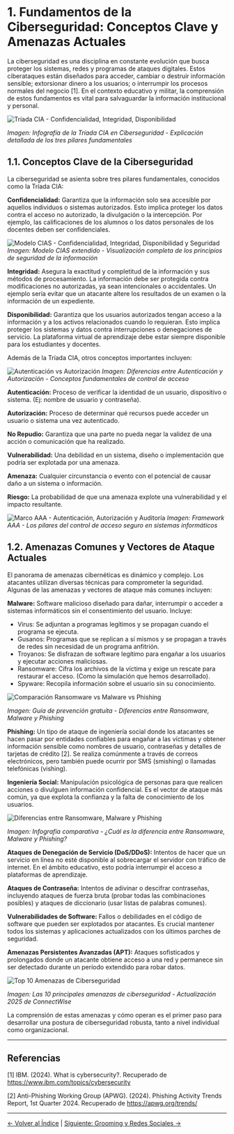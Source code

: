 # 1. Fundamentos de la Ciberseguridad: Conceptos Clave y Amenazas Actuales

La ciberseguridad es una disciplina en constante evolución que busca proteger los sistemas, redes y programas de ataques digitales. Estos ciberataques están diseñados para acceder, cambiar o destruir información sensible; extorsionar dinero a los usuarios; o interrumpir los procesos normales del negocio [1]. En el contexto educativo y militar, la comprensión de estos fundamentos es vital para salvaguardar la información institucional y personal.

![Tríada CIA - Confidencialidad, Integridad, Disponibilidad](../imagenes/OKvYNlCM5qSL.jpg)

*Imagen: Infografía de la Tríada CIA en Ciberseguridad - Explicación detallada de los tres pilares fundamentales*

## 1.1. Conceptos Clave de la Ciberseguridad

La ciberseguridad se asienta sobre tres pilares fundamentales, conocidos como la Tríada CIA:

**Confidencialidad:** Garantiza que la información solo sea accesible por aquellos individuos o sistemas autorizados. Esto implica proteger los datos contra el acceso no autorizado, la divulgación o la intercepción. Por ejemplo, las calificaciones de los alumnos o los datos personales de los docentes deben ser confidenciales.

![Modelo CIAS - Confidencialidad, Integridad, Disponibilidad y Seguridad](../imagenes/keRM6NvUHcIh.webp)
*Imagen: Modelo CIAS extendido - Visualización completa de los principios de seguridad de la información*

**Integridad:** Asegura la exactitud y completitud de la información y sus métodos de procesamiento. La información debe ser protegida contra modificaciones no autorizadas, ya sean intencionales o accidentales. Un ejemplo sería evitar que un atacante altere los resultados de un examen o la información de un expediente.

**Disponibilidad:** Garantiza que los usuarios autorizados tengan acceso a la información y a los activos relacionados cuando lo requieran. Esto implica proteger los sistemas y datos contra interrupciones o denegaciones de servicio. La plataforma virtual de aprendizaje debe estar siempre disponible para los estudiantes y docentes.

Además de la Tríada CIA, otros conceptos importantes incluyen:

![Autenticación vs Autorización](../imagenes/dw0ab2zrs4lk.webp)
*Imagen: Diferencias entre Autenticación y Autorización - Conceptos fundamentales de control de acceso*

**Autenticación:** Proceso de verificar la identidad de un usuario, dispositivo o sistema. (Ej: nombre de usuario y contraseña).

**Autorización:** Proceso de determinar qué recursos puede acceder un usuario o sistema una vez autenticado.

**No Repudio:** Garantiza que una parte no pueda negar la validez de una acción o comunicación que ha realizado.

**Vulnerabilidad:** Una debilidad en un sistema, diseño o implementación que podría ser explotada por una amenaza.

**Amenaza:** Cualquier circunstancia o evento con el potencial de causar daño a un sistema o información.

**Riesgo:** La probabilidad de que una amenaza explote una vulnerabilidad y el impacto resultante.

![Marco AAA - Autenticación, Autorización y Auditoría](../imagenes/o4nVFpyYKdSR.png)
*Imagen: Framework AAA - Los pilares del control de acceso seguro en sistemas informáticos*

## 1.2. Amenazas Comunes y Vectores de Ataque Actuales

El panorama de amenazas cibernéticas es dinámico y complejo. Los atacantes utilizan diversas técnicas para comprometer la seguridad. Algunas de las amenazas y vectores de ataque más comunes incluyen:

**Malware:** Software malicioso diseñado para dañar, interrumpir o acceder a sistemas informáticos sin el consentimiento del usuario. Incluye:
- Virus: Se adjuntan a programas legítimos y se propagan cuando el programa se ejecuta.
- Gusanos: Programas que se replican a sí mismos y se propagan a través de redes sin necesidad de un programa anfitrión.
- Troyanos: Se disfrazan de software legítimo para engañar a los usuarios y ejecutar acciones maliciosas.
- Ransomware: Cifra los archivos de la víctima y exige un rescate para restaurar el acceso. (Como la simulación que hemos desarrollado).
- Spyware: Recopila información sobre el usuario sin su conocimiento.

![Comparación Ransomware vs Malware vs Phishing](../imagenes/9dQ9nPt7vOnQ.jpg)

*Imagen: Guía de prevención gratuita - Diferencias entre Ransomware, Malware y Phishing*

**Phishing:** Un tipo de ataque de ingeniería social donde los atacantes se hacen pasar por entidades confiables para engañar a las víctimas y obtener información sensible como nombres de usuario, contraseñas y detalles de tarjetas de crédito [2]. Se realiza comúnmente a través de correos electrónicos, pero también puede ocurrir por SMS (smishing) o llamadas telefónicas (vishing).

**Ingeniería Social:** Manipulación psicológica de personas para que realicen acciones o divulguen información confidencial. Es el vector de ataque más común, ya que explota la confianza y la falta de conocimiento de los usuarios.

![Diferencias entre Ransomware, Malware y Phishing](../imagenes/4ENEYaH90x0b.png)

*Imagen: Infografía comparativa - ¿Cuál es la diferencia entre Ransomware, Malware y Phishing?*

**Ataques de Denegación de Servicio (DoS/DDoS):** Intentos de hacer que un servicio en línea no esté disponible al sobrecargar el servidor con tráfico de internet. En el ámbito educativo, esto podría interrumpir el acceso a plataformas de aprendizaje.

**Ataques de Contraseña:** Intentos de adivinar o descifrar contraseñas, incluyendo ataques de fuerza bruta (probar todas las combinaciones posibles) y ataques de diccionario (usar listas de palabras comunes).

**Vulnerabilidades de Software:** Fallos o debilidades en el código de software que pueden ser explotados por atacantes. Es crucial mantener todos los sistemas y aplicaciones actualizados con los últimos parches de seguridad.

**Amenazas Persistentes Avanzadas (APT):** Ataques sofisticados y prolongados donde un atacante obtiene acceso a una red y permanece sin ser detectado durante un período extendido para robar datos.

![Top 10 Amenazas de Ciberseguridad](../imagenes/aqyRCph4gpyt.png)

*Imagen: Las 10 principales amenazas de ciberseguridad - Actualización 2025 de ConnectWise*

La comprensión de estas amenazas y cómo operan es el primer paso para desarrollar una postura de ciberseguridad robusta, tanto a nivel individual como organizacional.

---

## Referencias

[1] IBM. (2024). What is cybersecurity?. Recuperado de https://www.ibm.com/topics/cybersecurity

[2] Anti-Phishing Working Group (APWG). (2024). Phishing Activity Trends Report, 1st Quarter 2024. Recuperado de https://apwg.org/trends/

---

[← Volver al Índice](../README.md) | [Siguiente: Grooming y Redes Sociales →](02-grooming-redes-sociales.md)

